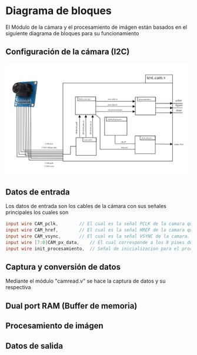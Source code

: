 # Diagrama de bloques
El Módulo de la cámara y el procesamiento de imágen están basados en el siguiente diagrama de bloques para su funcionamiento

## Configuración de la cámara (I2C)

<p align="center">
  
![Screenshot](/Imagenes/diagramabloques.png) 


## Datos de entrada
Los datos de entrada son los cables de la cámara con sus señales principales los cuales son
```verilog
input wire CAM_pclk,		// El cual es la señal PCLK de la camara que hace referencia al clock para cada pixel. 
input wire CAM_href,		// El cual es la señal HREF de la camara que es la señal de referencia horizontal. 
input wire CAM_vsync,		// El cual es la señal VSYNC de la camara.
input wire [7:0]CAM_px_data,    // El cual corresponde a los 8 pines de datos de la camara.
input wire init_procesamiento,  // Señal de inicializacion para el procesamiento
```

## Captura y conversión de datos
Mediante el módulo "camread.v" se hace la captura de datos y su respectiva


## Dual port RAM (Buffer de memoria)


## Procesamiento de imágen


## Datos de salida

